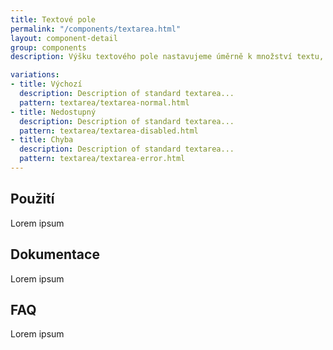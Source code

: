 ```yaml
---
title: Textové pole
permalink: "/components/textarea.html"
layout: component-detail
group: components
description: Výšku textového pole nastavujeme úměrně k množství textu, který se do něj bude vyplňovat.

variations:
- title: Výchozí
  description: Description of standard textarea...
  pattern: textarea/textarea-normal.html
- title: Nedostupný
  description: Description of standard textarea...
  pattern: textarea/textarea-disabled.html
- title: Chyba
  description: Description of standard textarea...
  pattern: textarea/textarea-error.html
---
```


## Použití

Lorem ipsum

## Dokumentace

Lorem ipsum

## FAQ

Lorem ipsum